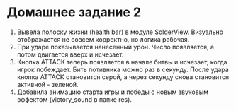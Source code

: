 # Домашнее задание 2

1. Вывела полоску жизни (health bar) в модуле SolderView. Визуально отображается не совсем корректно, но логика рабочая.
2. При ударе показывается нанесенный урон. Число появляется, а потом двигается вверх и исчезает.
3. Кнопка ATTACK теперь появляется в начале битвы и исчезает, когда игрок побеждает. Бить потивника можно раз в секунду. После удара кнопка ATTACK становится серой, а через секунду снова становится активной - зеленой.
4. Добавила анимацию старта игры и победы с новым звуковым эффектом (victory_sound в папке res).
